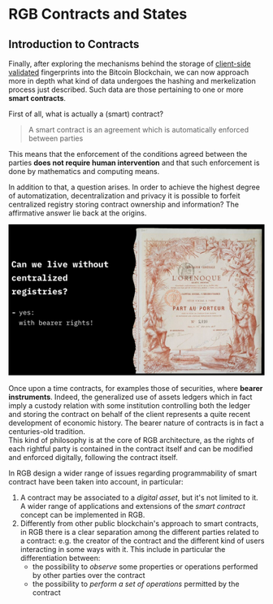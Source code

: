 # RGB Contracts and States

## Introduction to Contracts

Finally, after exploring the mechanisms behind the storage of [client-side validated](#csw-w-btc.md) fingerprints into the Bitcoin Blockchain, we can now approach more in depth what kind of data undergoes the hashing and merkelization process just described. Such data are those pertaining to one or more **smart contracts**.  

First of all, what is actually a (smart) contract? 

> A smart contract is an agreement which is automatically enforced between parties

This means that the enforcement of the conditions agreed between the parties **does not require human intervention** and that such enforcement is done by mathematics and computing means. 

In addition to that, a question arises. In order to achieve the highest degree of automatization, decentralization and privacy it is possible to forfeit centralized registry storing contract ownership and information?
The affirmative answer lie back at the origins.
 
 ![Alt text](img/orenoque-contract.png)

 Once upon a time contracts, for examples those of securities, where **bearer instruments**. Indeed, the generalized use of assets ledgers which in fact imply a custody relation with some institution controlling both the ledger and storing the contract on behalf of the client represents a quite recent development of economic history. The bearer nature of contracts is in fact a centuries-old tradition.   
This kind of philosophy is at the core of RGB architecture, as the rights of each rightful party is contained in the contract itself and can be modified and enforced digitally, following the contract itself. 

In RGB design a wider range of issues regarding programmability of smart contract have been taken into account, in particular:
1. A contract may be associated to a *digital asset*, but it's not limited to it. A wider range of applications and extensions of the *smart contract* concept can be implemented in RGB. 
2. Differently from other public blockchain's approach to smart contracts, in RGB there is a clear separation among the different parties related to a contract: e.g. the creator of the contract and the different kind of users interacting in some ways with it. This include in particular the differentiation between:
    * the possibility to *observe* some properties or operations performed by other parties over the contract
    * the possibility to *perform a set of operations* permitted by the contract

